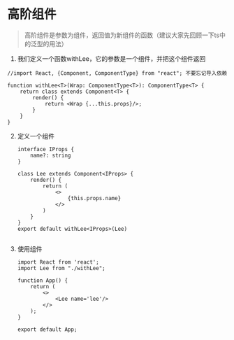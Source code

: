 # 高阶组件

> 高阶组件是参数为组件，返回值为新组件的函数（建议大家先回顾一下ts中的泛型的用法）

1. 我们定义一个函数withLee，它的参数是一个组件，并把这个组件返回

```tsx
//import React, {Component, ComponentType} from "react"; 不要忘记导入依赖

function withLee<T>(Wrap: ComponentType<T>): ComponentType<T> {
    return class extends Component<T> {
        render() {
            return <Wrap {...this.props}/>;
        }
    }
}
```

2. 定义一个组件

   ```tsx
   interface IProps {
       name?: string
   }
   
   class Lee extends Component<IProps> {
       render() {
           return (
               <>
                   {this.props.name}
               </>
           )
       }
   }
   export default withLee<IProps>(Lee)
   
   
   ```

3. 使用组件

   ```tsx
   import React from 'react';
   import Lee from "./withLee";
   
   function App() {
       return (
           <>
               <Lee name='lee'/>
           </>
       );
   }
   
   export default App;
   
   ```

   

